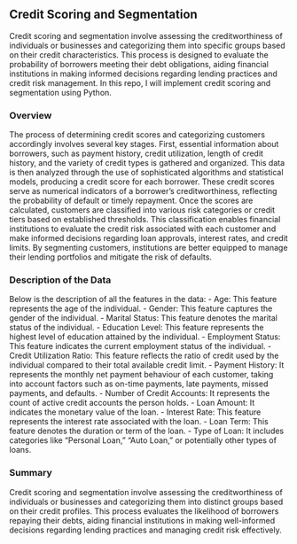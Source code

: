 ## Credit Scoring and Segmentation
Credit scoring and segmentation involve assessing the creditworthiness of individuals or businesses and categorizing them into specific groups based on their credit characteristics. This process is designed to evaluate the probability of borrowers meeting their debt obligations, aiding financial institutions in making informed decisions regarding lending practices and credit risk management. In this repo, I will implement credit scoring and segmentation using Python.

### Overview
The process of determining credit scores and categorizing customers accordingly involves several key stages. First, essential information about borrowers, such as payment history, credit utilization, length of credit history, and the variety of credit types is gathered and organized. This data is then analyzed through the use of sophisticated algorithms and statistical models, producing a credit score for each borrower.
These credit scores serve as numerical indicators of a borrower’s creditworthiness, reflecting the probability of default or timely repayment. Once the scores are calculated, customers are classified into various risk categories or credit tiers based on established thresholds.
This classification enables financial institutions to evaluate the credit risk associated with each customer and make informed decisions regarding loan approvals, interest rates, and credit limits. By segmenting customers, institutions are better equipped to manage their lending portfolios and mitigate the risk of defaults.

### Description of the Data
Below is the description of all the features in the data:
    - Age: This feature represents the age of the individual.
    - Gender: This feature captures the gender of the individual.
    - Marital Status: This feature denotes the marital status of the individual.
    - Education Level: This feature represents the highest level of education attained by the individual.
    - Employment Status: This feature indicates the current employment status of the individual.
    - Credit Utilization Ratio: This feature reflects the ratio of credit used by the individual compared to their total available credit limit.
    - Payment History: It represents the monthly net payment behaviour of each customer, taking into account factors such as on-time payments, late payments, missed payments, and defaults.
    - Number of Credit Accounts: It represents the count of active credit accounts the person holds.
    - Loan Amount: It indicates the monetary value of the loan.
    - Interest Rate: This feature represents the interest rate associated with the loan.
    - Loan Term: This feature denotes the duration or term of the loan.
    - Type of Loan: It includes categories like “Personal Loan,” “Auto Loan,” or potentially other types of loans.

### Summary

Credit scoring and segmentation involve assessing the creditworthiness of individuals or businesses and categorizing them into distinct groups based on their credit profiles. This process evaluates the likelihood of borrowers repaying their debts, aiding financial institutions in making well-informed decisions regarding lending practices and managing credit risk effectively.

